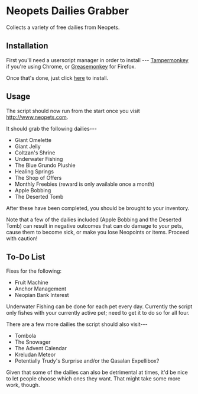 # Neopets Dailies Grabber
Collects a variety of free dailies from Neopets. 

## Installation
First you'll need a userscript manager in order to install --- [Tampermonkey](https://chrome.google.com/webstore/detail/tampermonkey/dhdgffkkebhmkfjojejmpbldmpobfkfo?hl=en) if you're using Chrome, or [Greasemonkey](https://addons.mozilla.org/en-US/firefox/addon/greasemonkey/) for Firefox.

Once that's done, just click [here](https://github.com/vokrum/neopets-dailiesGrabber/raw/master/neopets-dailies-grabber.user.js) to install.

## Usage

The script should now run from the start once you visit http://www.neopets.com.

It should grab the following dailies---
* Giant Omelette
* Giant Jelly
* Coltzan's Shrine
* Underwater Fishing
* The Blue Grundo Plushie
* Healing Springs
* The Shop of Offers
* Monthly Freebies (reward is only available once a month)
* Apple Bobbing
* The Deserted Tomb

After these have been completed, you should be brought to your inventory.

Note that a few of the dailies included (Apple Bobbing and the Deserted Tomb) can result in negative outcomes that can do damage to your pets, cause them to become sick, or make you lose Neopoints or items. Proceed with caution!

## To-Do List

Fixes for the following:
* Fruit Machine
* Anchor Management
* Neopian Bank Interest

Underwater Fishing can be done for each pet every day. Currently the script only fishes with your currently active pet; need to get it to do so for all four. 

There are a few more dailies the script should also visit---
* Tombola
* The Snowager
* The Advent Calendar
* Kreludan Meteor
* Potentially Trudy's Surprise and/or the Qasalan Expellibox?

Given that some of the dailies can also be detrimental at times, it'd be nice to let people choose which ones they want. That might take some more work, though.
